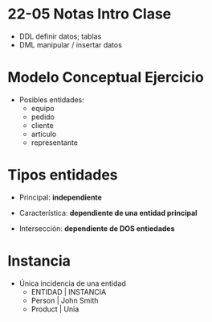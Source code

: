 # 22-05 Notas Intro Clase
 + DDL definir datos; tablas
 + DML manipular / insertar datos

# Modelo Conceptual Ejercicio
+ Posibles entidades:
    + equipo   
    + pedido 
    + cliente
    + articulo
    + representante

# Tipos entidades
+ Principal: **independiente**

+ Característica: **dependiente de una entidad principal**

+ Intersección: **dependiente de DOS entiedades**

# Instancia
+ Única incidencia de una entidad
    + ENTIDAD | INSTANCIA
    + Person  | John Smith
    + Product | Unia
